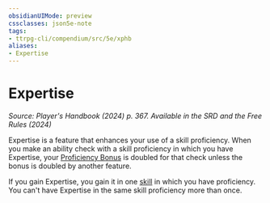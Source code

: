 ```yaml
---
obsidianUIMode: preview
cssclasses: json5e-note
tags:
- ttrpg-cli/compendium/src/5e/xphb
aliases:
- Expertise
---
```

# Expertise
*Source: Player's Handbook (2024) p. 367. Available in the <span title='Systems Reference Document (5.2)'>SRD</span> and the Free Rules (2024)* 

Expertise is a feature that enhances your use of a skill proficiency. When you make an ability check with a skill proficiency in which you have Expertise, your [Proficiency Bonus](/3-Mechanics/CLI/variant-rules/proficiency-xphb.md) is doubled for that check unless the bonus is doubled by another feature.

If you gain Expertise, you gain it in one [skill](/3-Mechanics/CLI/variant-rules/skill-xphb.md) in which you have proficiency. You can't have Expertise in the same skill proficiency more than once.